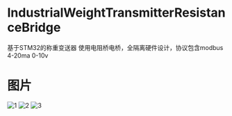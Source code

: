 # IndustrialWeightTransmitterResistanceBridge
基于STM32的称重变送器 使用电阻桥电桥，全隔离硬件设计，协议包含modbus 4-20ma 0-10v
# 图片
![1](https://github.com/kmakise/IndustrialWeightTransmitterResistanceBridge/tree/main/Photo/1.jpg)
![2](https://github.com/kmakise/IndustrialWeightTransmitterResistanceBridge/tree/main/Photo/2.jpg)
![3](https://github.com/kmakise/IndustrialWeightTransmitterResistanceBridge/tree/main/Photo/3.jpg)
